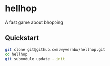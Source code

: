 # hellhop

A fast game about bhopping

## Quickstart

```bash
git clone git@github.com:wyvernbw/hellhop.git
cd hellhop
git submodule update --init
```
